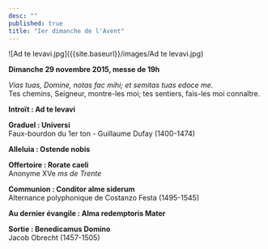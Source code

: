 ```yaml
---
desc: ""
published: true
title: "Ier dimanche de l'Avent"
---
```



![Ad te levavi.jpg]({{site.baseurl}}/images/Ad te levavi.jpg)


**Dimanche 29 novembre 2015, messe de 19h**

*Vias tuas, Domine, notas fac mihi; et semitas tuas edoce me.*  
Tes chemins, Seigneur, montre-les moi; tes sentiers, fais-les moi connaître.

**Introït : Ad te levavi**

**Graduel : Universi**  
Faux-bourdon du 1er ton - Guillaume Dufay (1400-1474)

**Alleluia : Ostende nobis**

**Offertoire : Rorate caeli**  
Anonyme XVe *ms de Trente*

**Communion : Conditor alme siderum**  
Alternance polyphonique de Costanzo Festa (1495-1545)

**Au dernier évangile : Alma redemptoris Mater**

**Sortie : Benedicamus Domino**  
Jacob Obrecht (1457-1505)
